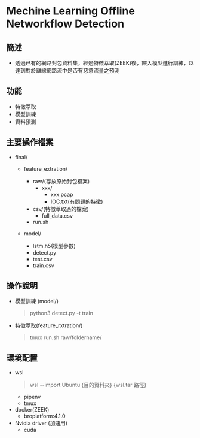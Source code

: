 # Mechine Learning Offline Networkflow Detection

## 簡述
- 透過已有的網路封包資料集，經過特徵萃取(ZEEK)後，餵入模型進行訓練，以達到對於離線網路流中是否有惡意流量之預測
## 功能
- 特徵萃取
- 模型訓練
- 資料預測

## 主要操作檔案
- final/
  - feature_extration/
    - raw/(存放原始封包檔案)
      - xxx/
        - xxx.pcap
        - IOC.txt(有問題的特徵)
    - csv/(特徵萃取過的檔案)
      - full_data.csv
    - run.sh

  - model/
    -  lstm.h5(模型參數)
    -  detect.py
    -  test.csv
    -  train.csv

## 操作說明
- 模型訓練 (model/)
  > python3 detect.py -t train
- 特徵萃取(feature_rxtration/)
  > tmux 
  > run.sh raw/foldername/

## 環境配置
- wsl
  > wsl --import Ubuntu {目的資料夾} {wsl.tar 路徑}
  - pipenv 
  - tmux
- docker(ZEEK)
  - broplatform:4.1.0
- Nvidia driver (加速用)
  - cuda

